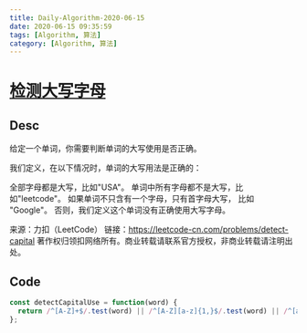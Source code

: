 ```yaml
---
title: Daily-Algorithm-2020-06-15
date: 2020-06-15 09:35:59
tags: [Algorithm, 算法]
category: [Algorithm, 算法]
---
```




# [检测大写字母](https://leetcode-cn.com/problems/detect-capital/)

## Desc

给定一个单词，你需要判断单词的大写使用是否正确。

我们定义，在以下情况时，单词的大写用法是正确的：

全部字母都是大写，比如"USA"。
单词中所有字母都不是大写，比如"leetcode"。
如果单词不只含有一个字母，只有首字母大写， 比如 "Google"。
否则，我们定义这个单词没有正确使用大写字母。

来源：力扣（LeetCode）
链接：https://leetcode-cn.com/problems/detect-capital
著作权归领扣网络所有。商业转载请联系官方授权，非商业转载请注明出处。



## Code

```js
const detectCapitalUse = function(word) {
  return /^[A-Z]+$/.test(word) || /^[A-Z][a-z]{1,}$/.test(word) || /^[a-z]+$/.test(word)
};
```

